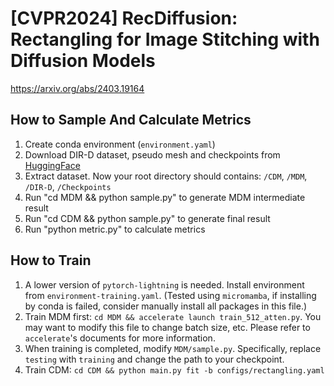 # [CVPR2024] RecDiffusion: Rectangling for Image Stitching with Diffusion Models

https://arxiv.org/abs/2403.19164

## How to Sample And Calculate Metrics

1. Create conda environment (`environment.yaml`)
2. Download DIR-D dataset, pseudo mesh and checkpoints from [HuggingFace](https://huggingface.co/pure01fx/RecDiffusion)
3. Extract dataset. Now your root directory should contains: `/CDM`, `/MDM`, `/DIR-D`, `/Checkpoints`
4. Run "cd MDM && python sample.py" to generate MDM intermediate result
5. Run "cd CDM && python sample.py" to generate final result
6. Run "python metric.py" to calculate metrics

## How to Train

1. A lower version of `pytorch-lightning` is needed. Install environment from `environment-training.yaml`. (Tested using `micromamba`, if installing by conda is failed, consider manually install all packages in this file.)
2. Train MDM first: `cd MDM && accelerate launch train_512_atten.py`. You may want to modify this file to change batch size, etc. Please refer to `accelerate`'s documents for more information.
3. When training is completed, modify `MDM/sample.py`. Specifically, replace `testing` with `training` and change the path to your checkpoint.
4. Train CDM: `cd CDM && python main.py fit -b configs/rectangling.yaml`
